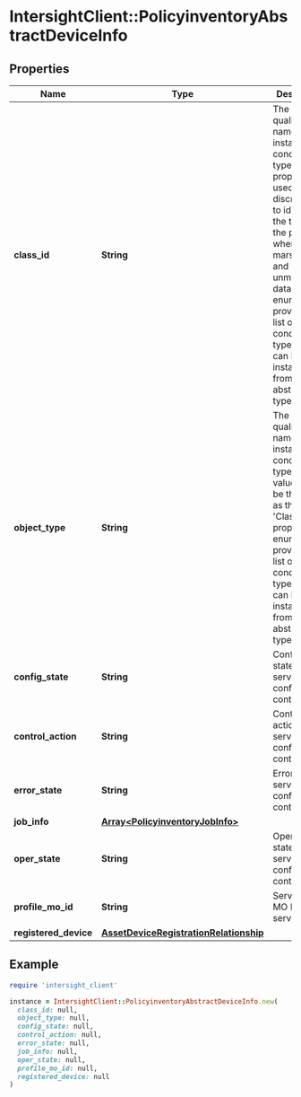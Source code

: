 # IntersightClient::PolicyinventoryAbstractDeviceInfo

## Properties

| Name | Type | Description | Notes |
| ---- | ---- | ----------- | ----- |
| **class_id** | **String** | The fully-qualified name of the instantiated, concrete type. This property is used as a discriminator to identify the type of the payload when marshaling and unmarshaling data. The enum values provides the list of concrete types that can be instantiated from this abstract type. | [default to &#39;inventory.DeviceInfo&#39;] |
| **object_type** | **String** | The fully-qualified name of the instantiated, concrete type. The value should be the same as the &#39;ClassId&#39; property. The enum values provides the list of concrete types that can be instantiated from this abstract type. | [default to &#39;inventory.DeviceInfo&#39;] |
| **config_state** | **String** | Configuration state of server profile config context. | [optional][readonly] |
| **control_action** | **String** | Control action of server profile config context. | [optional][readonly] |
| **error_state** | **String** | Error state of server profile config context. | [optional][readonly] |
| **job_info** | [**Array&lt;PolicyinventoryJobInfo&gt;**](PolicyinventoryJobInfo.md) |  | [optional] |
| **oper_state** | **String** | Operational state of server profile config context. | [optional][readonly] |
| **profile_mo_id** | **String** | Server profile MO ID of the server. | [optional][readonly] |
| **registered_device** | [**AssetDeviceRegistrationRelationship**](AssetDeviceRegistrationRelationship.md) |  | [optional] |

## Example

```ruby
require 'intersight_client'

instance = IntersightClient::PolicyinventoryAbstractDeviceInfo.new(
  class_id: null,
  object_type: null,
  config_state: null,
  control_action: null,
  error_state: null,
  job_info: null,
  oper_state: null,
  profile_mo_id: null,
  registered_device: null
)
```


